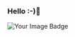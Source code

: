 ### Hello :-)👋

<p> <img src="https://tryhackme-badges.s3.amazonaws.com/vijay.velu.png" alt="Your Image Badge" />
</p>
<!--
**vijay-velu/vijay-velu** is a ✨ _special_ ✨ repository because its `README.md` (this file) appears on your GitHub profile.

Here are some ideas to get you started:

- 🔭 I’m currently working on ...
- 🌱 I’m currently learning ...
- 👯 I’m looking to collaborate on ...
- 🤔 I’m looking for help with ...
- 💬 Ask me about ...
- 📫 How to reach me: ...
- 😄 Pronouns: ...
- ⚡ Fun fact: ...
vijay-velu
-->

<p> <img src="https://komarev.com/ghpvc/?username=vijay-velu&label=Profile%20views&color=blueviolet&style=flat" alt="vijay-velu" /> <img src="https://shields.io/endpoint?url=https://wakapi.dev/api/compat/shields/v1/vijay-velu/interval:30_days&color=blueviolet&label=Coding%20stats%20(last 30 days)" /> <img src="https://tryhackme-badges.s3.amazonaws.com/vijay.velu.png" alt="Your Image Badge" /> </p>

<iframe src="https://tryhackme.com/api/v2/badges/public-profile?userPublicId=1909016" style='border:none;'></iframe>

[![GitHub Streak](https://streak-stats.demolab.com/?user=vijay-velu&theme=neon-dark)](https://git.io/streak-stats)


[![Title](Image URL)](Link URL)
[![Follow Mohamed El-Qassas GitHub](https://avatars.githubusercontent.com/u/49816567?s=96&v=4)](https://github.com/melqassas/)

[![TryHackMe Page](https://tryhackme.com/api/v2/badges/public-profile?userPublicId=1909016)

<img src="https://github-readme-stats.vercel.app/api?username=vijay-velu&show_icons=true&hide_border=true&theme=radical" />
